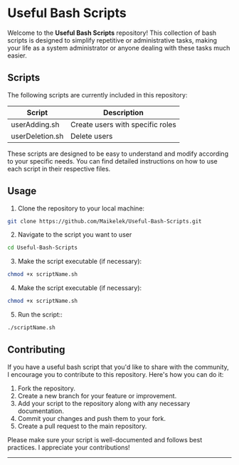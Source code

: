 # Useful Bash Scripts

Welcome to the **Useful Bash Scripts** repository! This collection of bash scripts is designed to simplify repetitive or administrative tasks, making your life as a system administrator or anyone dealing with these tasks much easier.

## Scripts

The following scripts are currently included in this repository:

| Script         | Description                            |
| -------------- | -------------------------------------- |
| userAdding.sh  | Create users with specific roles      |
| userDeletion.sh| Delete users                           |

These scripts are designed to be easy to understand and modify according to your specific needs. You can find detailed instructions on how to use each script in their respective files.

## Usage

1. Clone the repository to your local machine:

```bash
git clone https://github.com/Maikelek/Useful-Bash-Scripts.git
```

2. Navigate to the script you want to user

```bash
cd Useful-Bash-Scripts
```

3. Make the script executable (if necessary):

```bash
chmod +x scriptName.sh
```

4. Make the script executable (if necessary):

```bash
chmod +x scriptName.sh
```

5. Run the script::
   
```bash
./scriptName.sh
```

## Contributing

If you have a useful bash script that you'd like to share with the community, I encourage you to contribute to this repository. Here's how you can do it:

1. Fork the repository.
2. Create a new branch for your feature or improvement.
3. Add your script to the repository along with any necessary documentation.
4. Commit your changes and push them to your fork.
5. Create a pull request to the main repository.

Please make sure your script is well-documented and follows best practices. I appreciate your contributions!


--- 
